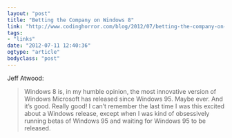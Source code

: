 ```yaml
---
layout: "post"
title: "Betting the Company on Windows 8"
link: "http://www.codinghorror.com/blog/2012/07/betting-the-company-on-windows-8.html"
tags: 
- "links"
date: "2012-07-11 12:40:36"
ogtype: "article"
bodyclass: "post"
---
```


Jeff Atwood:

> Windows 8 is, in my humble opinion, the most innovative version of Windows Microsoft has released since Windows 95. Maybe ever. And it’s good. Really good! I can’t remember the last time I was this excited about a Windows release, except when I was kind of obsessively running betas of Windows 95 and waiting for Windows 95 to be released.